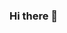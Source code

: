 ### Hi there 👋

<!--
**CastroJose/CastroJose** is a ✨ _special_ ✨ repository because its `README.md` (this file) appears on your GitHub profile.

Soy estudiante del Instituto Tecnologico de Tijuana.
De la carrera de Ingenieria en sistemas computacionales y soy de Sexto Semestre (:

Soy muy tolerante, me gusta el voleibol y me encanta la comida japonesa <3
Adoro a los perros de la raza pug ya que son muy lindo y tiernos <3

Si alguien juega en playstation o si tiene juegos de multiplatamforma le dejo mi nombre por si quiere jugar conmigo:
Ojo soy un manco jaja!! : ManoloCsstro18


| Horario | Lunes                              | Martes  | Miercoles | Jueves | Viernes |
|---------|------------------------------------|---------|-----------|--------|---------|
| 1pm-2pm | Ingenieria de sofware              | //      | //        | //     | //      |
| 2pm-3pm | Lenguajes de interfaz              | //      | //        | //     |         |
| 4pm-5pm | Taller de sistemas  Operativos     | //      | //        | //     | //      |
| 5pm-6pm | Lenguajes y automatas              | //      | //        | //     |         |
| 6pm-7pm | Administracion de  base de datos   | //      | //        | //     | //      |
| 7pm-8pm | Fundamentos de  telecomunicaciones | //      | //        | //     |         |

